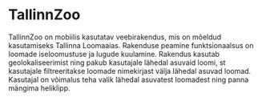 # TallinnZoo
TallinnZoo on mobiilis kasutatav veebirakendus, mis on mõeldud kasutamiseks Tallinna Loomaaias. Rakenduse peamine funktsionaalsus on loomade iseloomustuse ja lugude kuulamine. Rakendus kasutab geolokaliseerimist ning pakub kasutajale lähedal asuvaid loomi, st kasutajale filtreeritakse loomade nimekirjast välja lähedal asuvad loomad. Kasutajal on võimalus teha valik lähedal asuvatest loomadest ning panna mängima heliklipp.
